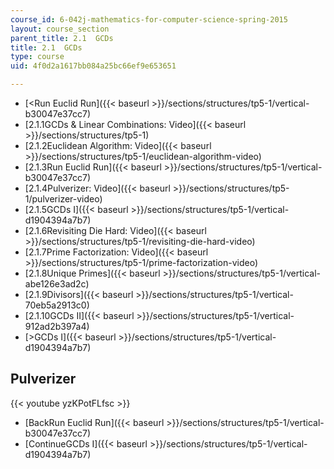 ```yaml
---
course_id: 6-042j-mathematics-for-computer-science-spring-2015
layout: course_section
parent_title: 2.1  GCDs
title: 2.1  GCDs
type: course
uid: 4f0d2a1617bb084a25bc66ef9e653651

---
```


*   [<Run Euclid Run]({{< baseurl >}}/sections/structures/tp5-1/vertical-b30047e37cc7)
*   [2.1.1GCDs & Linear Combinations: Video]({{< baseurl >}}/sections/structures/tp5-1)
*   [2.1.2Euclidean Algorithm: Video]({{< baseurl >}}/sections/structures/tp5-1/euclidean-algorithm-video)
*   [2.1.3Run Euclid Run]({{< baseurl >}}/sections/structures/tp5-1/vertical-b30047e37cc7)
*   [2.1.4Pulverizer: Video]({{< baseurl >}}/sections/structures/tp5-1/pulverizer-video)
*   [2.1.5GCDs I]({{< baseurl >}}/sections/structures/tp5-1/vertical-d1904394a7b7)
*   [2.1.6Revisiting Die Hard: Video]({{< baseurl >}}/sections/structures/tp5-1/revisiting-die-hard-video)
*   [2.1.7Prime Factorization: Video]({{< baseurl >}}/sections/structures/tp5-1/prime-factorization-video)
*   [2.1.8Unique Primes]({{< baseurl >}}/sections/structures/tp5-1/vertical-abe126e3ad2c)
*   [2.1.9Divisors]({{< baseurl >}}/sections/structures/tp5-1/vertical-70eb5a2913c0)
*   [2.1.10GCDs II]({{< baseurl >}}/sections/structures/tp5-1/vertical-912ad2b397a4)
*   [\>GCDs I]({{< baseurl >}}/sections/structures/tp5-1/vertical-d1904394a7b7)

Pulverizer
----------

{{< youtube yzKPotFLfsc >}}

*   [BackRun Euclid Run]({{< baseurl >}}/sections/structures/tp5-1/vertical-b30047e37cc7)
*   [ContinueGCDs I]({{< baseurl >}}/sections/structures/tp5-1/vertical-d1904394a7b7)